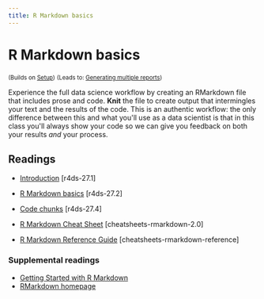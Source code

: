 ```yaml
---
title: R Markdown basics
---
```


<!-- Generated automatically from rmarkdown-basics.yml. Do not edit by hand -->

# R Markdown basics
<small>(Builds on [Setup](setup.md))</small>
<small>(Leads to: [Generating multiple reports](report-generation.md))</small>

Experience the full data science workflow by creating an RMarkdown file that includes prose and code. __Knit__ the file to create output that intermingles your text and the results of the code. This is an authentic workflow: the only difference between this and what you'll use as a data scientist is that in this class you'll always show your code so we can give you feedback on both your results _and_ your process.

## Readings

  * [Introduction](http://r4ds.had.co.nz/r-markdown.html#introduction-18) [r4ds-27.1]

  * [R Markdown basics](http://r4ds.had.co.nz/r-markdown.html#r-markdown-basics) [r4ds-27.2]

  * [Code chunks](http://r4ds.had.co.nz/r-markdown.html#code-chunks) [r4ds-27.4]

  * [R Markdown Cheat Sheet](https://www.rstudio.com/wp-content/uploads/2016/03/rmarkdown-cheatsheet-2.0.pdf) [cheatsheets-rmarkdown-2.0]

  * [R Markdown Reference Guide](https://www.rstudio.com/wp-content/uploads/2015/03/rmarkdown-reference.pdf) [cheatsheets-rmarkdown-reference]


### Supplemental readings

* [Getting Started with R Markdown](supplements.html#grolemund-rmarkdown)
* [RMarkdown homepage](supplements.html#rmarkdown)


